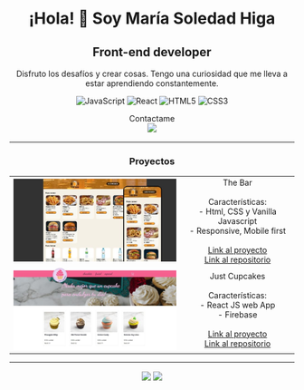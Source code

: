 <div align="center">

# ¡Hola! 👋 Soy María Soledad Higa

## Front-end developer

<p>Disfruto los desafíos y crear cosas. Tengo una curiosidad que me lleva a estar aprendiendo constantemente.</p>

![JavaScript](https://img.shields.io/badge/javascript-%23323330.svg?style=for-the-badge&logo=javascript&logoColor=%23F7DF1E) ![React](https://img.shields.io/badge/react-%2320232a.svg?style=for-the-badge&logo=react&logoColor=%2361DAFB) ![HTML5](https://img.shields.io/badge/html5-%23E34F26.svg?style=for-the-badge&logo=html5&logoColor=white) ![CSS3](https://img.shields.io/badge/css3-%231572B6.svg?style=for-the-badge&logo=css3&logoColor=white)

<p> Contactame <br>
<a href="https://linkedin.com/in/maria-soledad-higa"> <img height="23px" src="https://img.shields.io/badge/LinkedIn-%230077B5.svg?logo=linkedin&logoColor=white"></a></p>

<hr  width="100%"/>

### Proyectos

<table style="border:none">
<tr style="border:none;background-color:none">
 <td style="border:none;background-color:none" width="60%"><img src="./assets/images/the_bar.jpg"/></td>
   <td align="center" style="border:none;background-color:none">
    The Bar
    <br><br>
    Características:<br>- Html, CSS y Vanilla Javascript <br>- Responsive, Mobile first
    <br><br>
    <a href="https://entrega-final-js-coderhouse.netlify.app/">Link al proyecto</a><br><a href="https://github.com/MariaSoledadHiga/javascript-entrega-final">Link al repositorio</a>
  </td>
</tr>
<tr style="border:none;background-color:none">
 <td style="border:none;background-color:none" width="60%"><img  src="./assets/images/just_cupcakes.jpg"/></td>

  <td align="center" style="border:none;background-color:none">
    Just Cupcakes
    <br><br>
    Características:<br>- React JS web App <br>- Firebase
    <br><br>
    <a href="https://entrega-final-react-js-coderhouse.netlify.app/">Link al proyecto</a><br><a href="https://github.com/MariaSoledadHiga/react-js-entrega-final">Link al repositorio</a>
  </td>
</tr>
</table>

<hr  width="100%"/>
<div>
<img align="center" height="150em" src="https://github-readme-stats.vercel.app/api?username=MariaSoledadHiga&theme=onedark&hide_border=false&include_all_commits=false&count_private=true" />
<img align="center" height="150em" src="https://github-readme-stats.vercel.app/api/top-langs/?username=MariaSoledadHiga&theme=onedark&hide_border=false&include_all_commits=false&count_private=true&layout=compact" />
</div>
